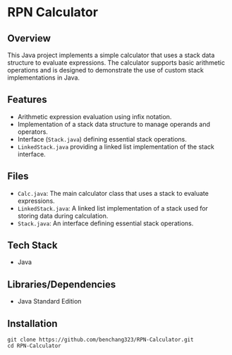 # RPN Calculator
## Overview
This Java project implements a simple calculator that uses a stack data structure to evaluate expressions. The calculator supports basic arithmetic operations and is designed to demonstrate the use of custom stack implementations in Java.

## Features
- Arithmetic expression evaluation using infix notation.
- Implementation of a stack data structure to manage operands and operators.
- Interface (`Stack.java`) defining essential stack operations.
- `LinkedStack.java` providing a linked list implementation of the stack interface.

## Files
- `Calc.java`: The main calculator class that uses a stack to evaluate expressions.
- `LinkedStack.java`: A linked list implementation of a stack used for storing data during calculation.
- `Stack.java`: An interface defining essential stack operations.

## Tech Stack
- Java

## Libraries/Dependencies
- Java Standard Edition

## Installation
```
git clone https://github.com/benchang323/RPN-Calculator.git
cd RPN-Calculator
```

